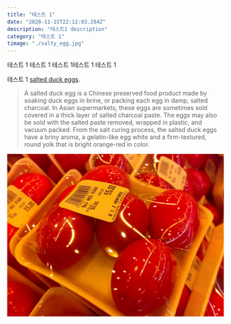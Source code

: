 ```yaml
---
title: "테스트 1"
date: "2020-11-15T22:12:03.284Z"
description: "테스트1 description"
category: "테스트 1"
timage: "./salty_egg.jpg"
---
```


테스트 1
테스트 1
테스트 1테스트 1
테스트 1

테스트 1
[salted duck eggs](https://en.wikipedia.org/wiki/Salted_duck_egg).

> A salted duck egg is a Chinese preserved food product made by soaking duck
> eggs in brine, or packing each egg in damp, salted charcoal. In Asian
> supermarkets, these eggs are sometimes sold covered in a thick layer of salted
> charcoal paste. The eggs may also be sold with the salted paste removed,
> wrapped in plastic, and vacuum packed. From the salt curing process, the
> salted duck eggs have a briny aroma, a gelatin-like egg white and a
> firm-textured, round yolk that is bright orange-red in color.

![Chinese Salty Egg](./salty_egg.jpg)
